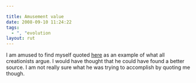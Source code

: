 ```yaml
---

title: Amusement value
date: 2008-09-10 11:24:22
tags:
  - ", "evolution
layout: rut
---
```


I am amused to find myself quoted <a href="http://www.bautforum.com/general-science/51643-large-hadron-colliders-danger-33.html#post1319625">here</a> as an example of what all creationists argue.  I would have thought that he could have found a better source.  I am not really sure what he was trying to accomplish by quoting me though. 

